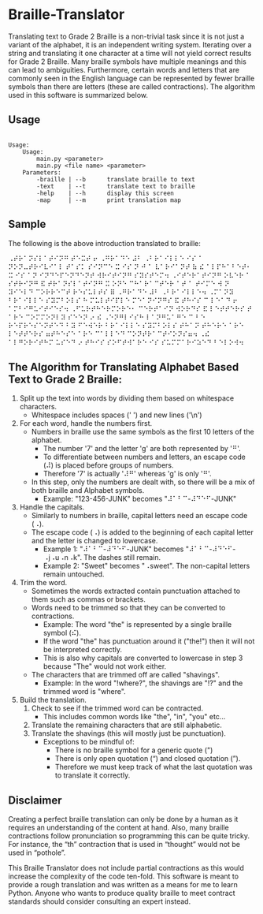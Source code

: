 # Braille-Translator
Translating text to Grade 2 Braille is a non-trivial task since it is not just a variant of the alphabet, it is an independent writing system. Iterating over a string and translating it one character at a time will not yield correct results for Grade 2 Braille. Many braille symbols have multiple meanings and this can lead to ambiguities. Furthermore, certain words and letters that are commonly seen in the English language can be represented by fewer braille symbols than there are letters (these are called contractions). The algorithm used in this software is summarized below.

## Usage
```

Usage:
    Usage:
        main.py <parameter>
        main.py <file name> <parameter>
    Parameters:
        -braille | --b      translate braille to text
        -text    | --t      translate text to braille
        -help    | --h      display this screen
        -map     | --m      print translation map

```

## Sample
The following is the above introduction translated to braille:

⠠⠞⠗⠁⠝⠎⠇⠁⠞⠊⠝⠛ ⠞⠑⠭⠞ ⠖ ⠠⠛⠗⠁⠙⠑ ⠼⠃ ⠠⠃⠗⠁⠊⠇⠇⠑ ⠊⠎ ⠁ ⠝⠕⠝⠤⠞⠗⠊⠧⠊⠁⠇ ⠞⠁⠎⠅ ⠎⠊⠝⠉⠑ ⠭ ⠊⠎ ⠝ ⠚ ⠁ ⠧⠁⠗⠊⠁⠝⠞ ⠷ ⠮ ⠁⠇⠏⠓⠁⠃⠑⠞⠂ ⠭ ⠊⠎ ⠁⠝ ⠊⠝⠙⠑⠏⠑⠝⠙⠑⠝⠞ ⠺⠗⠊⠞⠊⠝⠛ ⠎⠽⠎⠞⠑⠍⠲ ⠠⠊⠞⠑⠗⠁⠞⠊⠝⠛ ⠕⠧⠑⠗ ⠁ ⠎⠞⠗⠊⠝⠛ ⠯ ⠞⠗⠁⠝⠎⠇⠁⠞⠊⠝⠛ ⠭ ⠕⠝⠑ ⠉⠓⠁⠗⠁⠉⠞⠑⠗ ⠁⠞ ⠁ ⠞⠊⠍⠑ ⠺ ⠝ ⠽⠊⠑⠇⠙ ⠉⠕⠗⠗⠑⠉⠞ ⠗⠑⠎⠥⠇⠞⠎ ⠿ ⠠⠛⠗⠁⠙⠑ ⠼⠃ ⠠⠃⠗⠁⠊⠇⠇⠑⠲ ⠠⠍⠁⠝⠽ ⠃⠗⠁⠊⠇⠇⠑ ⠎⠽⠍⠃⠕⠇⠎ ⠓ ⠍⠥⠇⠞⠊⠏⠇⠑ ⠍⠑⠁⠝⠊⠝⠛⠎ ⠯ ⠞⠓⠊⠎ ⠉ ⠇⠑⠁⠙ ⠖ ⠁⠍⠃⠊⠛⠥⠊⠞⠊⠑⠎⠲ ⠠⠋⠥⠗⠞⠓⠑⠗⠍⠕⠗⠑⠂ ⠉⠑⠗⠞⠁⠊⠝ ⠺⠕⠗⠙⠎ ⠯ ⠇⠑⠞⠞⠑⠗⠎ ⠞ ⠁⠗⠑ ⠉⠕⠍⠍⠕⠝⠇⠽ ⠎⠑⠑⠝ ⠔ ⠮ ⠠⠑⠝⠛⠇⠊⠎⠓ ⠇⠁⠝⠛⠥⠁⠛⠑ ⠉ ⠃⠑ ⠗⠑⠏⠗⠑⠎⠑⠝⠞⠑⠙ ⠃⠽ ⠋⠑⠺⠑⠗ ⠃⠗⠁⠊⠇⠇⠑ ⠎⠽⠍⠃⠕⠇⠎ ⠞⠓⠁⠝ ⠞⠓⠑⠗⠑ ⠁⠗⠑ ⠇⠑⠞⠞⠑⠗⠎ ⠶⠞⠓⠑⠎⠑ ⠁⠗⠑ ⠉⠁⠇⠇⠑⠙ ⠉⠕⠝⠞⠗⠁⠉⠞⠊⠕⠝⠎⠶⠲ ⠠⠮ ⠁⠇⠛⠕⠗⠊⠞⠓⠍ ⠥⠎⠑⠙ ⠔ ⠞⠓⠊⠎ ⠎⠕⠋⠞⠺⠁⠗⠑ ⠊⠎ ⠎⠥⠍⠍⠁⠗⠊⠵⠑⠙ ⠃⠑⠇⠕⠺⠲


## The Algorithm for Translating Alphabet Based Text to Grade 2 Braille:
1. Split up the text into words by dividing them based on whitespace characters.
    - Whitespace includes spaces (' ') and new lines ('\n')
2. For each word, handle the numbers first.
    - Numbers in braille use the same symbols as the first 10 letters of the alphabet.
        - The number '7' and the letter 'g' are both represented by '⠛'.
        - To differentiate between numbers and letters, an escape code (⠼) is placed before groups of numbers.
        - Therefore '7' is actually '⠼⠛' whereas 'g' is only '⠛'.
    - In this step, only the numbers are dealt with, so there will be a mix of both braille and Alphabet symbols.
        - Example: "123-456-JUNK" becomes "⠼⠁⠃⠉-⠼⠙⠑⠋-JUNK"
3. Handle the capitals.
    - Similarly to numbers in braille, capital letters need an escape code (⠠).
    - The escape code (⠠) is added to the beginning of each capital letter and the letter is changed to lowercase.
        - Example 1: "⠼⠁⠃⠉-⠼⠙⠑⠋-JUNK" becomes "⠼⠁⠃⠉-⠼⠙⠑⠋-⠠j⠠u⠠n⠠k". The dashes still remain.
        - Example 2: "Sweet" becomes "⠠sweet". The non-capital letters remain untouched.
4. Trim the word.
    - Sometimes the words extracted contain punctuation attached to them such as commas or brackets.
    - Words need to be trimmed so that they can be converted to contractions.
        - Example: The word "the" is represented by a single braille symbol (⠮).
        - If the word "the" has punctuation around it ("the!") then it will not be interpreted correctly.
        - This is also why capitals are converted to lowercase in step 3 because "The" would not work either.
    - The characters that are trimmed off are called "shavings".
        - Example: In the word "!where?", the shavings are "!?" and the trimmed word is "where".
5. Build the translation.
    1. Check to see if the trimmed word can be contracted.
        - This includes common words like "the", "in", "you" etc...
    2. Translate the remaining characters that are still alphabetic.
    3. Translate the shavings (this will mostly just be punctuation).
        - Exceptions to be mindful of:
            - There is no braille symbol for a generic quote (")
            - There is only open quotation (“) and closed quotation (”).
            - Therefore we must keep track of what the last quotation was to translate it correctly.

## Disclaimer
Creating a perfect braille translation can only be done by a human as it requires an understanding of the content at hand. Also, many braille contractions follow pronunciation so programming this can be quite tricky. For instance, the “th” contraction that is used in “thought” would not be used in “pothole”.

This Braille Translator does not include partial contractions as this would increase the complexity of the code ten-fold. This software is meant to provide a rough translation and was written as a means for me to learn Python. Anyone who wants to produce quality braille to meet contract standards should consider consulting an expert instead.
